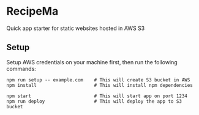 # RecipeMa

Quick app starter for static websites hosted in AWS S3

## Setup

Setup AWS credentials on your machine first, then run the following commands:

```
npm run setup -- example.com    # This will create S3 bucket in AWS
npm install                     # This will install npm dependencies

npm start                       # This will start app on port 1234
npm run deploy                  # This will deploy the app to S3 bucket
```

